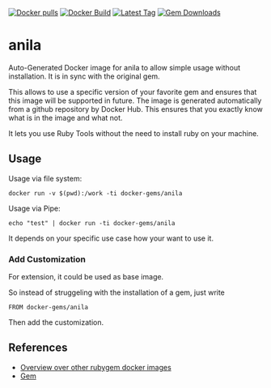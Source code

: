 [![Docker pulls](https://img.shields.io/docker/pulls/rubygem/anila.svg)](https://hub.docker.com/r/rubygem/anila/)
[![Docker Build](https://img.shields.io/docker/automated/rubygem/anila.svg)](https://hub.docker.com/r/rubygem/anila/)
[![Latest Tag](https://img.shields.io/github/tag/docker-rubygem/anila.svg)](https://hub.docker.com/r/rubygem/anila/)
[![Gem Downloads](https://img.shields.io/gem/dt/anila.svg)](https://rubygems.org/gems/anila/)
# anila

Auto-Generated Docker image for anila to allow simple usage without installation.
It is in sync with the original gem.

This allows to use a specific version of your favorite gem and ensures that this image will be supported in future.
The image is generated automatically from a github repository by Docker Hub.
This ensures that you exactly know what is in the image and what not.

It lets you use Ruby Tools without the need to install ruby on your machine.

## Usage

Usage via file system:

`docker run -v $(pwd):/work -ti docker-gems/anila`

Usage via Pipe:

`echo "test" | docker run -ti docker-gems/anila`

It depends on your specific use case how your want to use it.

### Add Customization

For extension, it could be used as base image.

So instead of struggeling with the installation of a gem, just write

`FROM docker-gems/anila`

Then add the customization.

## References

 - [Overview over other rubygem docker images](https://github.com/thinkbot/docker-rubygem)
 - [Gem](https://rubygems.org/gems/anila/)

